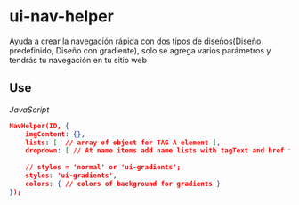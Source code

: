 # ui-nav-helper
Ayuda a crear la navegación rápida con dos tipos de diseños(Diseño predefinido, Diseño con gradiente), solo se agrega varios parámetros y tendrás tu navegación en tu sitio web
## Use
_JavaScript_

```json
NavHelper(ID, {
    imgContent: {},
    lists: [  // array of object for TAG A element ],
    dropdown: [ // At name items add name lists with tagText and href for dropdown ],
    
    // styles = 'normal' or 'ui-gradients';
    styles: 'ui-gradients',
    colors: { // colors of background for gradients }
});
```
